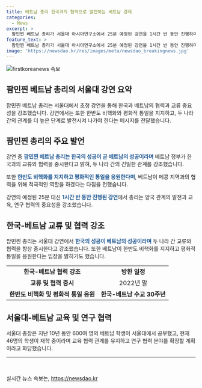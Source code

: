 ```yaml
---
title: 베트남 총리 한국과의 협력으로 발전하는 베트남 경제
categories:
  - News
excerpt: >
  팜민찐 베트남 총리가 서울대 아시아연구소에서 25분 예정된 강연을 1시간 반 동안 진행하며 한국의 성과를 기반으로 양국 관계를 더 끌어올려야 한다고 강조했다. 총리는 베트남-한국 관계를 강화하여 한반도 비핵화와 평화적 통일을 지지하며, 양국의 교육 및 연구 협력을 강화할 계획을 언급했다. 이는 포괄적 전략적 동반자 관계로 격상된 후 베트남 최고위급 인사의 첫 한국 방문이다. 사진출처: 서울대 아시아연구소
feature_text: >
  팜민찐 베트남 총리가 서울대 아시아연구소에서 25분 예정된 강연을 1시간 반 동안 진행하며 한국의 성과를 기반으로 양국 관계를 더 끌어올려야 한다고 강조했다. 총리는 베트남-한국 관계를 강화하여 한반도 비핵화와 평화적 통일을 지지하며, 양국의 교육 및 연구 협력을 강화할 계획을 언급했다. 이는 포괄적 전략적 동반자 관계로 격상된 후 베트남 최고위급 인사의 첫 한국 방문이다. 사진출처: 서울대 아시아연구소
image: 'https://newsdao.kr/res/images/meta/newsdao_breakingnews.jpg'
---
```


<p><img src="https://newsdao.kr/res/images/meta/newsdao_breakingnews.jpg" alt="firstkoreanews 속보" /></p>

<h2 data-ke-size="size26">팜민찐 베트남 총리의 서울대 강연 요약</h2>

<p data-ke-size="size16">팜민찐 베트남 총리는 서울대에서 초청 강연을 통해 한국과 베트남의 협력과 교류 중요성을 강조했습니다. 강연에서는 또한 한반도 비핵화와 평화적 통일을 지지하고, 두 나라 간의 관계를 더 높은 단계로 발전시켜 나가야 한다는 메시지를 전달했습니다.</p>

<h2 data-ke-size="size26">팜민찐 총리의 주요 발언</h2>

<p data-ke-size="size16">강연 중 <b><span style="color: #1a5490;">팜민찐 베트남 총리는 한국의 성공이 곧 베트남의 성공이라며</span></b> 베트남 정부가 한국과의 교류와 협력을 중시한다고 밝혀, 두 나라 간의 긴밀한 관계를 강조했습니다.</p>

<p data-ke-size="size16">또한 <b><span style="color: #1a5490;">한반도 비핵화를 지지하고 평화적인 통일을 응원한다며</span></b>, 베트남이 메콩 지역과의 협력을 위해 적극적인 역할을 하겠다는 다짐을 전했습니다.</p>

<p data-ke-size="size16">강연의 예정된 25분 대신 <b><span style="color: #1a5490;">1시간 반 동안 진행된 강연</span></b>에서 총리는 양국 관계의 발전과 교육, 연구 협력의 중요성을 강조했습니다.</p>

<h2 data-ke-size="size26">한국-베트남 교류 및 협력 강조</h2>

<p data-ke-size="size16">팜민찐 총리는 서울대 강연에서 <b><span style="color: #1a5490;">한국의 성공이 베트남의 성공이라며</span></b> 두 나라 간 교류와 협력을 항상 중시한다고 강조했습니다. 또한 베트남이 한반도 비핵화를 지지하고 평화적 통일을 응원한다는 입장을 밝히기도 했습니다.</p>

<table>
  <tr>
    <td style="text-align: center; height: 17px;"><b>한국-베트남 협력 강조</b></td>
    <td style="text-align: center; height: 17px;"><b>방한 일정</b></td>
  </tr>
  <tr>
    <td style="text-align: center; height: 17px;"><b>교류 및 협력 중시</b></td>
    <td style="text-align: center; height: 17px;">2022년 말</td>
  </tr>
  <tr>
    <td style="text-align: center; height: 17px;"><b>한반도 비핵화 및 평화적 통일 응원</b></td>
    <td style="text-align: center; height: 17px;"><b>한국-베트남 수교 30주년</b></td>
  </tr>
</table>

<h2 data-ke-size="size26">서울대-베트남 교육 및 연구 협력</h2>

<p data-ke-size="size16">서울대 총장은 지난 10년 동안 600여 명의 베트남 학생이 서울대에서 공부했고, 현재 46명의 학생이 재학 중이라며 교육 협력 관계를 유지하고 연구 협력 분야를 확장할 계획이라고 화답했습니다.</p>

<hr data-ke-size="size16">

<p data-ke-size="size16">&nbsp;</p>
실시간 뉴스 속보는, <a href="https://newsdao.kr" rel="dofollow">https://newsdao.kr</a>


